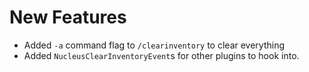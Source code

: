# New Features

* Added `-a` command flag to `/clearinventory` to clear everything
* Added `NucleusClearInventoryEvent`s for other plugins to hook into.